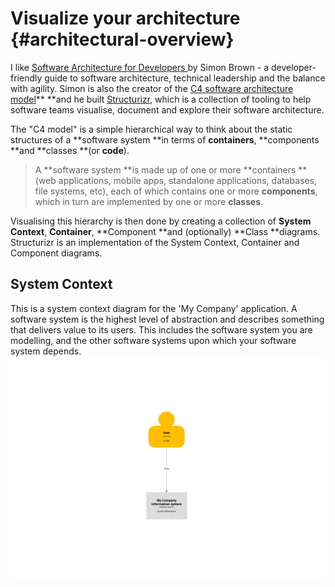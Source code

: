 # Visualize your architecture {#architectural-overview}

I like [Software Architecture for Developers ](https://leanpub.com/b/software-architecture)by Simon Brown - a developer-friendly guide to software architecture, technical leadership and the balance with agility. Simon is also the creator of the [C4 software architecture model](https://structurizr.com/help/c4)** **and he built [Structurizr](https://structurizr.com/), which is a collection of tooling to help software teams visualise, document and explore their software architecture.

The "C4 model" is a simple hierarchical way to think about the static structures of a **software system **in terms of **containers**, **components **and **classes **\(or **code**\).

> A **software system **is made up of one or more **containers **\(web applications, mobile apps, standalone applications, databases, file systems, etc\), each of which contains one or more **components**, which in turn are implemented by one or more **classes**.

Visualising this hierarchy is then done by creating a collection of **System Context**, **Container**, **Component **and \(optionally\) **Class **diagrams. Structurizr is an implementation of the System Context, Container and Component diagrams.

## System Context

This is a system context diagram for the 'My Company' application. A software system is the highest level of abstraction and describes something that delivers value to its users. This includes the software system you are modelling, and the other software systems upon which your software system depends.![](/assets/context-diagram.png)

## 

## 



